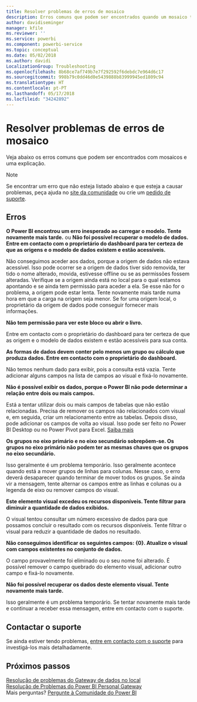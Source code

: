 ```yaml
---
title: Resolver problemas de erros de mosaico
description: Erros comuns que podem ser encontrados quando um mosaico tenta ser atualizado
author: davidiseminger
manager: kfile
ms.reviewer: ''
ms.service: powerbi
ms.component: powerbi-service
ms.topic: conceptual
ms.date: 05/02/2018
ms.author: davidi
LocalizationGroup: Troubleshooting
ms.openlocfilehash: 8b68ce7af749b7e7f292592f6debdc7e964d6c17
ms.sourcegitcommit: 998b79c0dd46d0e5439888b83999945ed1809c94
ms.translationtype: HT
ms.contentlocale: pt-PT
ms.lasthandoff: 05/17/2018
ms.locfileid: "34242892"
---
```

# <a name="troubleshooting-tile-errors"></a>Resolver problemas de erros de mosaico
Veja abaixo os erros comuns que podem ser encontrados com mosaicos e uma explicação.

> [!NOTE]
> Se encontrar um erro que não esteja listado abaixo e que esteja a causar problemas, peça ajuda no [site da comunidade](http://community.powerbi.com/) ou crie um [pedido de suporte](https://powerbi.microsoft.com/support/).
> 
> 

## <a name="errors"></a>Erros
**O Power BI encontrou um erro inesperado ao carregar o modelo. Tente novamente mais tarde.**
ou **Não foi possível recuperar o modelo de dados. Entre em contacto com o proprietário do dashboard para ter certeza de que as origens e o modelo de dados existem e estão acessíveis.**

Não conseguimos aceder aos dados, porque a origem de dados não estava acessível. Isso pode ocorrer se a origem de dados tiver sido removida, ter tido o nome alterado, movida, estivesse offline ou se as permissões fossem alteradas. Verifique se a origem ainda está no local para o qual estamos apontando e se ainda tem permissão para aceder a ela. Se esse não for o problema, a origem pode estar lenta. Tente novamente mais tarde numa hora em que a carga na origem seja menor. Se for uma origem local, o proprietário da origem de dados pode conseguir fornecer mais informações.

**Não tem permissão para ver este bloco ou abrir o livro.**

Entre em contacto com o proprietário do dashboard para ter certeza de que as origem e o modelo de dados existem e estão acessíveis para sua conta.

**As formas de dados devem conter pelo menos um grupo ou cálculo que produza dados. Entre em contacto com o proprietário do dashboard.**

Não temos nenhum dado para exibir, pois a consulta está vazia. Tente adicionar alguns campos na lista de campos ao visual e fixá-lo novamente.

**Não é possível exibir os dados, porque o Power BI não pode determinar a relação entre dois ou mais campos.**

Está a tentar utilizar dois ou mais campos de tabelas que não estão relacionadas. Precisa de remover os campos não relacionados com visual e, em seguida, criar um relacionamento entre as tabelas. Depois disso, pode adicionar os campos de volta ao visual. Isso pode ser feito no Power BI Desktop ou no Power Pivot para Excel. [Saiba mais](desktop-create-and-manage-relationships.md)

**Os grupos no eixo primário e no eixo secundário sobrepõem-se. Os grupos no eixo primário não podem ter as mesmas chaves que os grupos no eixo secundário.**

Isso geralmente é um problema temporário. Isso geralmente acontece quando está a mover grupos de linhas para colunas. Nesse caso, o erro deverá desaparecer quando terminar de mover todos os grupos. Se ainda vir a mensagem, tente alternar os campos entre as linhas e colunas ou a legenda de eixo ou remover campos do visual.  

**Este elemento visual excedeu os recursos disponíveis. Tente filtrar para diminuir a quantidade de dados exibidos.**

O visual tentou consultar um número excessivo de dados para que possamos concluir o resultado com os recursos disponíveis. Tente filtrar o visual para reduzir a quantidade de dados no resultado.

**Não conseguimos identificar os seguintes campos: {0}. Atualize o visual com campos existentes no conjunto de dados.**

O campo provavelmente foi eliminado ou o seu nome foi alterado. É possível remover o campo quebrado do elemento visual, adicionar outro campo e fixá-lo novamente.

**Não foi possível recuperar os dados deste elemento visual. Tente novamente mais tarde.**

Isso geralmente é um problema temporário. Se tentar novamente mais tarde e continuar a receber essa mensagem, entre em contacto com o suporte.

## <a name="contact-support"></a>Contactar o suporte
Se ainda estiver tendo problemas, [entre em contacto com o suporte](https://support.powerbi.com) para investigá-los mais detalhadamente.

## <a name="next-steps"></a>Próximos passos
[Resolução de problemas do Gateway de dados no local](service-gateway-onprem-tshoot.md)  
[Resolução de Problemas do Power BI Personal Gateway](service-admin-troubleshooting-power-bi-personal-gateway.md)  
Mais perguntas? [Pergunte à Comunidade do Power BI](http://community.powerbi.com/)

